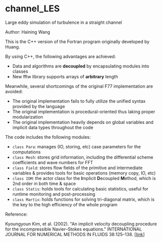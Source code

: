 # channel_LES
 Large eddy simulation of turbulence in a straight channel

Author: Haining Wang

This is the C++ version of the Fortran program originally developed by Huang.

By using C++, the following advantages are achieved:

- Data and algorithms are **decoupled** by encapsulating modules into classes
- New fftw library supports arrays of **arbitrary** length

Meanwhile, several shortcomings of the original F77 implementation are avoided:

- The original implementation fails to fully utilize the unified syntax provided by the language
- The original implementation is procedural-oriented thus laking proper modularization
- The original implementation heavily depends on global variables and implicit data types throughout the code


The code includes the following modules:

- ``class Para``: manages (IO, storing, etc) case parameters for the computations
- ``class Mesh``: stores grid information, including the differential scheme coefficients and wave numbers for FFT
- ``class Field``: stores flow fields of the primitive and intermediate variables & provides tools for basic operations
  (memory copy, IO, etc)
- ``class IDM``: the actor class for the **I**mplicit **D**ecoupled **M**ethod, which is 2nd order in both time & space
- ``class Statis``: holds tools for calculating basic statistics, useful for runtime monitoring and post-processing
- ``class Martix``: holds functions for solving tri-diagonal matrix, which is the key to the high efficiency of the whole program 



Reference:

Kyoungyoun Kim, et al. (2002). "An implicit velocity decoupling procedure for the incompressible Navier–Stokes equations."
INTERNATIONAL JOURNAL FOR NUMERICAL METHODS IN FLUIDS 38:125–138. [[link](https://doi.org/10.1002/fld.205)]